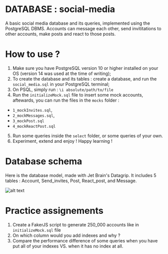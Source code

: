 # DATABASE : social-media
A basic social media database and its queries, implemented using the PostgreSQL DBMS. Accounts can message each other, send invititations to other accounts, make posts and react to those posts.

# How to use ? 
1. Make sure you have PostgreSQL version 10 or higher installed on your OS (version 14 was used at the time of writing);
2. To create the database and its tables : create a database, and run the `social_media.sql` in your PostgreSQL terminal; 
3. On PSQL, simply run : `\i absolute/path/to/file`
4. Run the `initializeMock.sql` file to insert some mock accounts, aftewards, you can run the files in the `mocks` folder : 
- `1_mockInvites.sql`, 
- `2_mockMessages.sql`,
- `3_mockPost.sql` 
- `4_mockReactPost.sql`
5. Run some queries inside the `select` folder, or some queries of your own. 
6. Experiment, extend and enjoy ! Happy learning !

# Database schema
Here is the database model, made with Jet Brain's Datagrip. It includes 5 tables : Account, Send_invites, Post, React_post, and Message. 

![alt text](https://github.com/tokyramarozaka/social-media/blob/main/assets/Diagram.png)

# Practice assignements
1. Create a FakerJS script to generate 250_000 accounts like in `initializeMock.sql` file
2. On which column would you add indexes and why ? 
3. Compare the performance difference of some queries when you have put all of your indexes VS. when it has no index at all.
